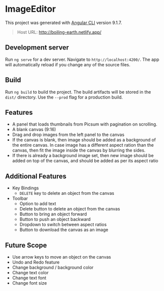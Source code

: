# ImageEditor

This project was generated with [Angular CLI](https://github.com/angular/angular-cli) version 9.1.7.

> Host URL: http://boiling-earth.netlify.app/

## Development server

Run `ng serve` for a dev server. Navigate to `http://localhost:4200/`. The app will automatically reload if you change any of the source files.

## Build

Run `ng build` to build the project. The build artifacts will be stored in the `dist/` directory. Use the `--prod` flag for a production build.

## Features

- A panel that loads thumbnails from Picsum with pagination on scrolling.
- A blank canvas (9:16)
- Drag and drop images from the left panel to the canvas
- If the canvas is blank, then image should be added as a background of the entire canvas. In case image has a different aspect ration than the canvas, then fit the image inside the canvas by blurring the sides.
- If there is already a background image set, then new image should be added on top of the canvas, and should be added as per its aspect ratio

## Additional Features

- Key Bindings
  - `DELETE` key to delete an object from the canvas
- Toolbar
  - Option to add text
  - Delete button to delete an object from the canvas
  - Button to bring an object forward
  - Button to push an object backward
  - Dropdown to switch between aspect ratios
  - Button to download the canvas as an image

## Future Scope

- Use arrow keys to move an object on the canvas
- Undo and Redo feature
- Change background / background color
- Change text color
- Change text font
- Change font size

